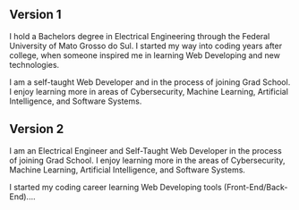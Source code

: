 ## Version 1
I hold a Bachelors degree in Electrical Engineering through the Federal University
of Mato Grosso do Sul. I started my way into coding years after college, when someone inspired
me in learning Web Developing and new technologies.

I am a self-taught Web Developer and in the process of joining Grad School. I enjoy
learning more in areas of Cybersecurity, Machine Learning, Artificial Intelligence, and Software
Systems.

## Version 2


I am an Electrical Engineer and Self-Taught Web Developer in the process of joining Grad School. I enjoy
learning more in the areas of Cybersecurity, Machine Learning, Artificial Intelligence, and Software
Systems.

I started my coding career learning Web Developing tools (Front-End/Back-End)....